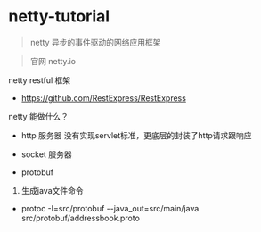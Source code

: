 # netty-tutorial
> netty 异步的事件驱动的网络应用框架

> 官网 netty.io

netty restful 框架
* https://github.com/RestExpress/RestExpress

netty 能做什么？
* http 服务器
    没有实现servlet标准，更底层的封装了http请求跟响应

* socket 服务器


* protobuf
1. 生成java文件命令
  *  protoc -I=src/protobuf   --java_out=src/main/java  src/protobuf/addressbook.proto





